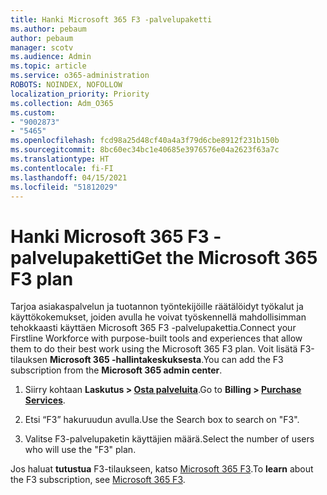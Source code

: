 ```yaml
---
title: Hanki Microsoft 365 F3 -palvelupaketti
ms.author: pebaum
author: pebaum
manager: scotv
ms.audience: Admin
ms.topic: article
ms.service: o365-administration
ROBOTS: NOINDEX, NOFOLLOW
localization_priority: Priority
ms.collection: Adm_O365
ms.custom:
- "9002873"
- "5465"
ms.openlocfilehash: fcd98a25d48cf40a4a3f79d6cbe8912f231b150b
ms.sourcegitcommit: 8bc60ec34bc1e40685e3976576e04a2623f63a7c
ms.translationtype: HT
ms.contentlocale: fi-FI
ms.lasthandoff: 04/15/2021
ms.locfileid: "51812029"
---
```

# <a name="get-the-microsoft-365-f3-plan"></a><span data-ttu-id="9514d-102">Hanki Microsoft 365 F3 -palvelupaketti</span><span class="sxs-lookup"><span data-stu-id="9514d-102">Get the Microsoft 365 F3 plan</span></span>

<span data-ttu-id="9514d-103">Tarjoa asiakaspalvelun ja tuotannon työntekijöille räätälöidyt työkalut ja käyttökokemukset, joiden avulla he voivat työskennellä mahdollisimman tehokkaasti käyttäen Microsoft 365 F3 -palvelupakettia.</span><span class="sxs-lookup"><span data-stu-id="9514d-103">Connect your Firstline Workforce with purpose-built tools and experiences that allow them to do their best work using the Microsoft 365 F3 plan.</span></span> <span data-ttu-id="9514d-104">Voit lisätä F3-tilauksen **Microsoft 365 -hallintakeskuksesta**.</span><span class="sxs-lookup"><span data-stu-id="9514d-104">You can add the F3 subscription from the **Microsoft 365 admin center**.</span></span>

1. <span data-ttu-id="9514d-105">Siirry kohtaan **Laskutus > [Osta palveluita](https://go.microsoft.com/fwlink/p/?linkid=868433)**.</span><span class="sxs-lookup"><span data-stu-id="9514d-105">Go to **Billing > [Purchase Services](https://go.microsoft.com/fwlink/p/?linkid=868433)**.</span></span>

2. <span data-ttu-id="9514d-106">Etsi “F3” hakuruudun avulla.</span><span class="sxs-lookup"><span data-stu-id="9514d-106">Use the Search box to search on "F3".</span></span>

3. <span data-ttu-id="9514d-107">Valitse F3-palvelupaketin käyttäjien määrä.</span><span class="sxs-lookup"><span data-stu-id="9514d-107">Select the number of users who will use the "F3" plan.</span></span>

<span data-ttu-id="9514d-108">Jos haluat **tutustua** F3-tilaukseen, katso [Microsoft 365 F3](https://www.microsoft.com/microsoft-365/microsoft-365-enterprise-f3?activetab=pivot%3aoverviewtab).</span><span class="sxs-lookup"><span data-stu-id="9514d-108">To **learn** about the F3 subscription, see [Microsoft 365 F3](https://www.microsoft.com/microsoft-365/microsoft-365-enterprise-f3?activetab=pivot%3aoverviewtab).</span></span>
